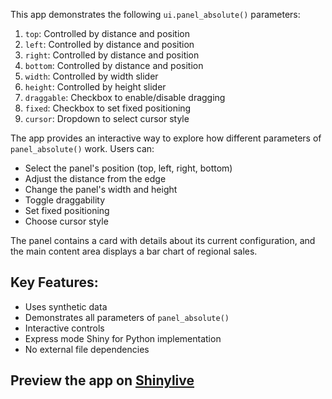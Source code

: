 This app demonstrates the following `ui.panel_absolute()` parameters:

1. `top`: Controlled by distance and position
2. `left`: Controlled by distance and position
3. `right`: Controlled by distance and position
4. `bottom`: Controlled by distance and position
5. `width`: Controlled by width slider
6. `height`: Controlled by height slider
7. `draggable`: Checkbox to enable/disable dragging
8. `fixed`: Checkbox to set fixed positioning
9. `cursor`: Dropdown to select cursor style

The app provides an interactive way to explore how different parameters of `panel_absolute()` work. Users can:
- Select the panel's position (top, left, right, bottom)
- Adjust the distance from the edge
- Change the panel's width and height
- Toggle draggability
- Set fixed positioning
- Choose cursor style

The panel contains a card with details about its current configuration, and the main content area displays a bar chart of regional sales.

## Key Features:
- Uses synthetic data
- Demonstrates all parameters of `panel_absolute()`
- Interactive controls
- Express mode Shiny for Python implementation
- No external file dependencies
## Preview the app on [Shinylive](https://shinylive.io/py/app/#h=0&code=NobwRAdghgtgpmAXAAjFADugdOgnmAGlQGMB7CAFzkqVQEsZ1SAnC5ZqCAE1JgB0IDJq2QQAro1zIoAZ1HoBQlm3Scus6XPRdFjZchhQK6ADakKJugCMcuU+c3JTFAQIBmzXshkALOhCklEWY4KGIKOgA3OHdPGG8-AKw4AA90EJk5ILZ-dDEKIjE6IhDuOGZXCABiZABxanKjOG9cSh84COJkdQooAQhsDm5eLBk4OC4ACgAWACYASgEZKBM4GQB9HqhkAF4nLiwAESMoADEOeEmQAWRb5AByACU4AHM6cnuUYHuAOWUfe5Ee4AZVI+QBQIAorIKICHgB1NawoEAYWoFA4JnuAF0CDc7iCVmtPvIsEMeDAyWp-BRJgBGAAMTKZRAArMyWchWfM8RA7g8AAqeNx0WEoAZU4aU8k0+kctnyrmLCAAX2VAhqAqgL2aYwoYgU4joOG1cHWpHQFBkkwiFjgOz4YC1EDgJmQAEErDJSCZ8s1gT5SAB3YiyGKEZAikwmKBWVY7AAqzDEcHV1WQwLoXDgVigzEjLGQZEonmj-heTk4rukXp9fsrFw65RkAiDop8yCKoyzObzk3miHxty7uXy6zGq3CkyH-OQjqYMlF7wgjqIM-5jud1YFpEXEXIq7nfNnt2AjooFsPjtWbhcEcdzDoLx8d7XYCs5gv-DA2Jnyv5I4DGOMiWNmzDTseJ6OlwdAyL0EDEOGa6QbOjqHLB8GIZGcTIJCXA6leKH8jA-g7AyyEnrchgpDsjLkUelHIJEKwpjsswMn+M6AXkFDjqB5QQYxjptlwFA+IRQlOlWbrwlmYkSZRJEQLRnLrnc1E7Oy9FqbczG+vaszspxKHccB-HgTpc5gO0T4vgpUFSS6boABJwLZr4MYppF0RRilQDRWm+SeemsexHEof+dymbxxDtMQADWH4pNOYBcBwLwvLGqxXmAhzpZlcZIUxLH2qcKxjJFw7GqOMVxYlpDJY6IopBMOWnHQLVcMgO57suh4haV5Wplx1VAbxE5wFOlmOsQYjMN6FT3kRdyOiic0LRmFC4NlS2MWeaD5KQOUwKQ0Q5dmbhQGIJgeY6-jtI+d6-hFlQ1AAslA-hFuQVCUNIIR9BAAACpRgTgZguGUbjeESGz2LSA4zs4WAii8c1wJMqOLgAXvacpEAAbPMlVODdWC5uByyrBsWzfM8bwfLiMPU5sJzfMCsM4iTyO2qskxPK8y4rBmsPdeUbgsIYCFwPc3NkykMZWK6-P08ustI2T22xsrhLU+rKEhPqzB8sjLzEG4-avcgKIA1Q0jsKE4RRM0bhiAh+58he3RNswSnNKoTlOLuS7kOWAgg47ETRFgoYmMQAgXZWTnrAuIeCBALz9oOKGpx7uzIDVODBx7lsoTBcGcFheyF+XmEYyTIlifnheNz4pf8jZz5sNXY1YJ3L7tytKE1IcPt+0HvWhxnyC5mMXXkN4rqTVQXW531KF0NDa8LzseznpeSCWYbc18tcy0OReCi0G4jogLXldwCq6ApKulkbmAN53igjrsgApK-59UJgFbo6FAN8wAgFbk-F+hA34rWsm5LuoDIy337hQaBjpLIqhnK6TeE8067D3h-OAt5QFHw6CfZAZ9GLv0-sg8Bd8MIPwwbAwB79L7IJ-gyf+rCaHwJAdfW+UDn4AL4bcR0aD6GoMQS+FhWCcGWC3sXZchCrKPiQYfQBx9jZULgeIsA6i7KCIgffaWLDeRiKshw2gXCeEWLEcJOS4ljGQKceYvRVlJEuLQXIwB2CUKujGCgZANQPwUC-OQo2p8PGOjCRElxpjELuLYfAuhNiwB-1EQ44BTipEQOETA+xfCJEyK-igiBPiRFgHkSudMnpvS+jtgHasbYm5cFaLAOgXRVCNioPNVs7ZOzGmaSYdYsYGl+kEncNK2oCrxhrvlLK9cimRg6hMHYhdmoTH7Cs2a80WAbN7nshaOyZwACozkjJTsoqemdlSIxMsaUMzApiWS7M8rg6x2hQDAilLcbpR69DoCYFsYAeSWXAT1NOKAQCF23hAfs2DeGUXAehCu0sYU1yYdLRFVSVn8nAbJUSPhMW91briwpELHSuXcqSnifdSkUqySeVFizCp0vyFgGZGUlmIuZbOcB7VOocooCjNZUx5hIvxXccBa19nMBFTHdaLA+XVIimAFURBwDQHgLQAxcAACORQQjwEoDILAFAUgUAjGAYsv1rUoDVYYYwENLBWH6BIPAAgA7qBbLUyxGrsRAA)

